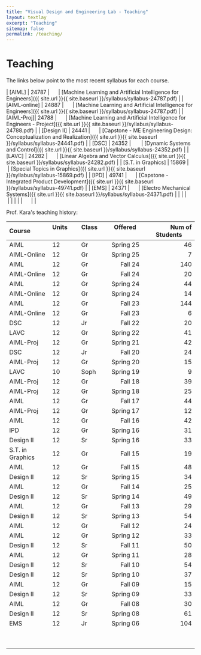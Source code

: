 ```yaml
---
title: "Visual Design and Engineering Lab - Teaching"
layout: textlay
excerpt: "Teaching"
sitemap: false
permalink: /teaching/
---
```


# Teaching

<!-- Fall 2019: Prof. Kara is on sabbatical, hence not teaching. -->

The links below point to the most recent syllabus for each course.

| [AIML] | 24787 | &nbsp; &nbsp; &nbsp;| [Machine Learning and Artificial Intelligence for Engineers]({{ site.url }}{{ site.baseurl }}/syllabus/syllabus-24787.pdf)  |
| [AIML-online] | 24887 | &nbsp; &nbsp; &nbsp;| [Machine Learning and Artificial Intelligence for Engineers]({{ site.url }}{{ site.baseurl }}/syllabus/syllabus-24787.pdf)  |
| [AIML-Proj]| 24788 | &nbsp; &nbsp; &nbsp;| [Machine Learning and Artificial Intelligence for Engineers - Project]({{ site.url }}{{ site.baseurl }}/syllabus/syllabus-24788.pdf)  |
| [Design II] | 24441 | &nbsp; &nbsp; &nbsp;| [Capstone - ME Engineering Design: Conceptualization and Realization]({{ site.url }}{{ site.baseurl }}/syllabus/syllabus-24441.pdf) |
| [DSC] | 24352 | &nbsp; &nbsp; &nbsp; | [Dynamic Systems and Control]({{ site.url }}{{ site.baseurl }}/syllabus/syllabus-24352.pdf)  |
| [LAVC] | 24282 | &nbsp; &nbsp; &nbsp;| [Linear Algebra and Vector Calculus]({{ site.url }}{{ site.baseurl }}/syllabus/syllabus-24282.pdf) |
| [S.T. in Graphics] | 15869 | &nbsp; &nbsp; &nbsp;| [Special Topics in Graphics]({{ site.url }}{{ site.baseurl }}/syllabus/syllabus-15869.pdf)  |
| [IPD] | 49741 | &nbsp; &nbsp; &nbsp;| [Capstone - Integrated Product Development]({{ site.url }}{{ site.baseurl }}/syllabus/syllabus-49741.pdf)  |
| [EMS] | 24371 | &nbsp; &nbsp; &nbsp;| [Electro Mechanical Systems]({{ site.url }}{{ site.baseurl }}/syllabus/syllabus-24371.pdf) |
| |  | &nbsp; &nbsp; &nbsp;|  | 
| |  | &nbsp; &nbsp; &nbsp;|  | 


Prof. Kara's teaching history:


| Course &nbsp; &nbsp; &nbsp; &nbsp;| Units &nbsp; &nbsp; &nbsp; &nbsp;| Class &nbsp; &nbsp; &nbsp; &nbsp;| Offered &nbsp; &nbsp; &nbsp;| Num of Students &nbsp; &nbsp; &nbsp;|
|:--------			|:-------|:-------|---------:|-----------:|
| AIML              |12	| Gr    | Spring 25		| 46	| 
| AIML-Online       |12	| Gr    | Spring 25		| 7	| 
| AIML              |12	| Gr    | Fall 24		| 140	| 
| AIML-Online       |12	| Gr    | Fall 24		| 20	| 
| AIML              |12	| Gr    | Spring 24		| 44	| 
| AIML-Online       |12	| Gr    | Spring 24		| 14	| 
| AIML              |12	| Gr    | Fall 23		| 144	| 
| AIML-Online       |12	| Gr    | Fall 23		| 6	| 
| DSC        	    |12	| Jr	| Fall 22		| 20	| 
| LAVC				|12	| Gr	| Spring 22		| 41	| 
| AIML-Proj			|12	| Gr	| Spring 21		| 42	| 
| DSC        	    |12	| Jr	| Fall 20		| 24	| 
| AIML-Proj        	|12	| Gr	| Spring 20		| 15	| 
| LAVC				|10	| Soph	| Spring 19		| 9		| 
| AIML-Proj			|12	| Gr	| Fall 18		| 39	| 
| AIML-Proj        	|12	| Gr	| Spring 18		| 25	| 
| AIML        		|12	| Gr	| Fall 17		| 44	| 
| AIML-Proj        	|12	| Gr	| Spring 17		| 12	| 
| AIML          	|12	| Gr	| Fall 16		| 42	| 
| IPD 				|12	| Gr	| Spring 16		| 31	| 	
| Design II	 		|12	| Sr	| Spring 16		| 33	| 
| S.T. in Graphics 	|12	| Gr	| Fall 15		| 19	| 
| AIML       		|12	| Gr 	| Fall 15		| 48	| 
| Design II     	|12	| Sr	| Spring 15		| 34	| 
| AIML          	|12	| Gr 	| Fall 14		| 25	| 
| Design II     	|12	| Sr	| Spring 14		| 49	| 
| AIML      		|12	| Gr 	| Fall 13		| 29	| 	
| Design II     	|12	| Sr 	| Spring 13		| 54	| 
| AIML      		|12	| Gr 	| Fall 12		| 24	| 
| AIML       		|12	| Gr 	| Spring 12		| 33	| 
| Design II       	|12	| Sr	| Fall 11		| 50	| 
| AIML       		|12	| Gr 	| Spring 11		| 28	| 
| Design II         |12	| Sr 	| Fall 10		| 54	| 
| Design II      	|12	| Sr 	| Spring 10		| 37	| 	
| AIML       		|12	| Gr   	| Fall 09 		| 15	| 	
| Design II       	|12 | Sr   	| Spring 09  	| 33   	|        
| AIML              |12	| Gr    | Fall 08		| 30	| 
| Design II       	|12	| Sr 	| Spring 08		| 61	| 
| EMS  				|12	| Jr	| Spring 06		| 104	| 
| |  | &nbsp; &nbsp; &nbsp;|  | |
| |  | &nbsp; &nbsp; &nbsp;|  | |


<!-- <figure>
<img src="{{ site.url }}{{ site.baseurl }}/images/picpic/Gallery/DSC_0696.jpg" width="95%">
</figure>  -->
